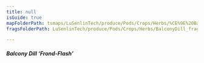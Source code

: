 ```yaml
---
title: null
isGuide: true
mapFolderPath: tsmaps/LuSenlinTech/produce/Pods/Crops/Herbs/%CE%9E%20BalconyDill
fragsFolderPath: LuSenlinTech/produce/Pods/Crops/Herbs/BalconyDill_frags

---
```



<!-- tsGuideRenderComment {"guide":{"id":"yGB2U22Eq","path":"LuSenlinTech/produce/Pods/Crops/Herbs","fragmentFolderPath":"LuSenlinTech/produce/Pods/Crops/Herbs/BalconyDill_frags"},"fragment":{"id":"yGB2U22Eq","topLevelMapKey":"yAWRuc00tU","mapKeyChain":"yAWRuc00tU","guideID":"yGB2U20bb","guidePath":"c:/GitHub/MuddySpud/MuddySpud.github.io/tsmaps/LuSenlinTech/produce/Pods/Crops/Herbs/BalconyDill.tspod","chartKey":"yAWRuc00tU","isLeaf":false,"options":[{"id":"yGB2UF1Hs","option":"Frond-Flash - a deeper dive","order":1,"isAncillary":true}]}} -->

##### Balcony Dill ‘Frond-Flash’

